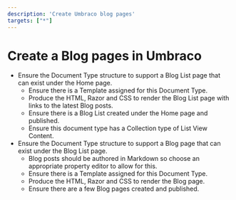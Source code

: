 ```yaml
---
description: 'Create Umbraco blog pages'
targets: ["*"]
---
```


# Create a Blog pages in Umbraco

* Ensure the Document Type structure to support a Blog List page that can exist under the Home page.
  * Ensure there is a Template assigned for this Document Type.
  * Produce the HTML, Razor and CSS to render the Blog List page with links to the latest Blog posts.
  * Ensure there is a Blog List created under the Home page and published.
  * Ensure this document type has a Collection type of List View Content.
* Ensure the Document Type structure to support a Blog page that can exist under the Blog List page.
  * Blog posts should be authored in Markdown so choose an appropriate property editor to allow for this.
  * Ensure there is a Template assigned for this Document Type.
  * Produce the HTML, Razor and CSS to render the Blog page.
  * Ensure there are a few Blog pages created and published.